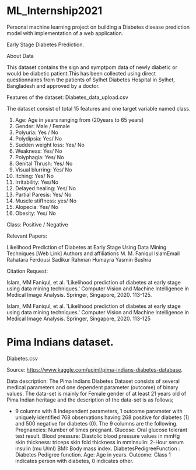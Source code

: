 # ML_Internship2021
Personal machine learning project on building a Diabetes disease prediction model with implementation of a web application.

Early Stage Diabetes Prediction.

About Data

This dataset contains the sign and symptpom data of newly diabetic or would be diabetic patient.This has been collected using direct questionnaires from the patients of Sylhet Diabetes Hospital in Sylhet, Bangladesh and approved by a doctor.

Features of the dataset: Diabetes_data_upload.csv

The dataset consist of total 15 features and one target variable named class.

1. Age: Age in years ranging from (20years to 65 years)
2. Gender: Male / Female
3. Polyuria: Yes / No
4. Polydipsia: Yes/ No
5. Sudden weight loss: Yes/ No
6. Weakness: Yes/ No
7. Polyphagia: Yes/ No
8. Genital Thrush: Yes/ No
9. Visual blurring: Yes/ No
10. Itching: Yes/ No
11. Irritability: Yes/No
12. Delayed healing: Yes/ No
13. Partial Paresis: Yes/ No
14. Muscle stiffness: yes/ No
15. Alopecia: Yes/ No
16. Obesity: Yes/ No

Class: Positive / Negative


Relevant Papers:

Likelihood Prediction of Diabetes at Early Stage Using Data Mining Techniques
[Web Link]
Authors and affiliations
M. M. Faniqul IslamEmail
Rahatara Ferdousi
Sadikur Rahman
Humayra Yasmin Bushra

Citation Request:

Islam, MM Faniqul, et al. 'Likelihood prediction of diabetes at early stage using data mining techniques.' Computer Vision and Machine Intelligence in Medical Image Analysis. Springer, Singapore, 2020. 113-125.

Islam, MM Faniqul, et al. 'Likelihood prediction of diabetes at early stage using data mining techniques.' Computer Vision and Machine Intelligence in Medical Image Analysis. Springer, Singapore, 2020. 113-125



# Pima Indians dataset.

Diabetes.csv

Source: https://www.kaggle.com/uciml/pima-indians-diabetes-database.


Data description: The Pima Indians Diabetes Dataset consists of several medical parameters and
one dependent parameter (outcome) of binary values. The data-set is mainly for Female gender of at
least 21 years old of Pima Indian heritage and the description of the data-set is as follows;
* 9 columns with 8 independent parameters, 1 outcome parameter with uniquely identified 768
observations having 268 positive for diabetes (1) and 500 negative for diabetes (0).
The 9 columns are the following.
Pregnancies: Number of times pregnant.
Glucose: Oral glucose tolerant test result.
Blood pressure: Diastolic blood pressure values in mmHg
skin thickness: triceps skin fold thickness in mmInsulin: 2-Hour serum insulin (mu U/ml)
BMI: Body mass index.
DiabetesPedigreeFunction : Diabetes Pedigree function.
Age: Age in years.
Outcome: Class 1 indicates person with diabetes, 0 indicates other.


